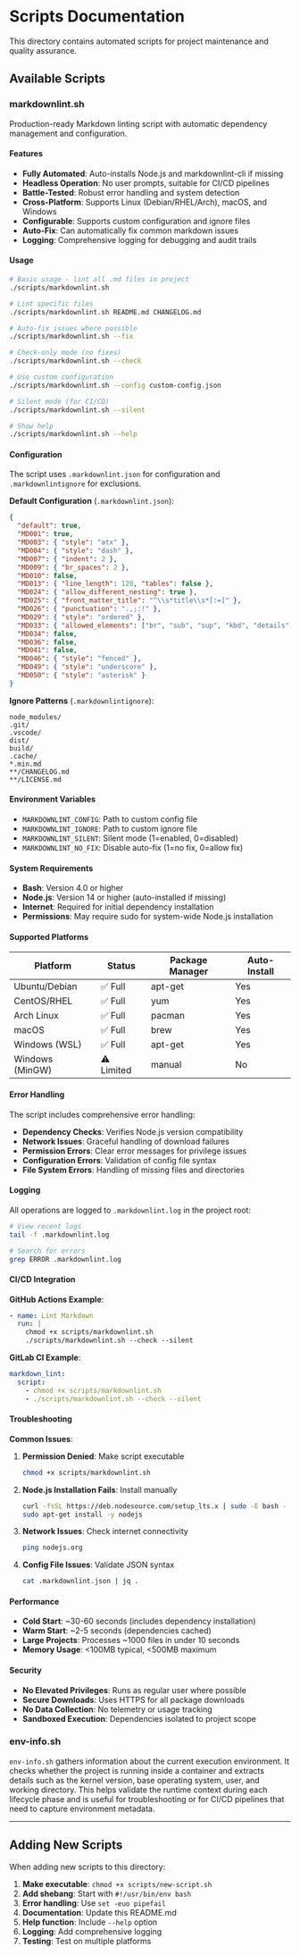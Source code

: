 # Scripts Documentation

This directory contains automated scripts for project maintenance and quality assurance.

## Available Scripts

### markdownlint.sh

Production-ready Markdown linting script with automatic dependency management and configuration.

#### Features

- **Fully Automated**: Auto-installs Node.js and markdownlint-cli if missing
- **Headless Operation**: No user prompts, suitable for CI/CD pipelines
- **Battle-Tested**: Robust error handling and system detection
- **Cross-Platform**: Supports Linux (Debian/RHEL/Arch), macOS, and Windows
- **Configurable**: Supports custom configuration and ignore files
- **Auto-Fix**: Can automatically fix common markdown issues
- **Logging**: Comprehensive logging for debugging and audit trails

#### Usage

```bash
# Basic usage - lint all .md files in project
./scripts/markdownlint.sh

# Lint specific files
./scripts/markdownlint.sh README.md CHANGELOG.md

# Auto-fix issues where possible
./scripts/markdownlint.sh --fix

# Check-only mode (no fixes)
./scripts/markdownlint.sh --check

# Use custom configuration
./scripts/markdownlint.sh --config custom-config.json

# Silent mode (for CI/CD)
./scripts/markdownlint.sh --silent

# Show help
./scripts/markdownlint.sh --help
```

#### Configuration

The script uses `.markdownlint.json` for configuration and `.markdownlintignore` for exclusions.

**Default Configuration** (`.markdownlint.json`):

```json
{
  "default": true,
  "MD001": true,
  "MD003": { "style": "atx" },
  "MD004": { "style": "dash" },
  "MD007": { "indent": 2 },
  "MD009": { "br_spaces": 2 },
  "MD010": false,
  "MD013": { "line_length": 120, "tables": false },
  "MD024": { "allow_different_nesting": true },
  "MD025": { "front_matter_title": "^\\s*title\\s*[:=]" },
  "MD026": { "punctuation": ".,;:!" },
  "MD029": { "style": "ordered" },
  "MD033": { "allowed_elements": ["br", "sub", "sup", "kbd", "details", "summary"] },
  "MD034": false,
  "MD036": false,
  "MD041": false,
  "MD046": { "style": "fenced" },
  "MD049": { "style": "underscore" },
  "MD050": { "style": "asterisk" }
}
```

**Ignore Patterns** (`.markdownlintignore`):

```
node_modules/
.git/
.vscode/
dist/
build/
.cache/
*.min.md
**/CHANGELOG.md
**/LICENSE.md
```

#### Environment Variables

- `MARKDOWNLINT_CONFIG`: Path to custom config file
- `MARKDOWNLINT_IGNORE`: Path to custom ignore file  
- `MARKDOWNLINT_SILENT`: Silent mode (1=enabled, 0=disabled)
- `MARKDOWNLINT_NO_FIX`: Disable auto-fix (1=no fix, 0=allow fix)

#### System Requirements

- **Bash**: Version 4.0 or higher
- **Node.js**: Version 14 or higher (auto-installed if missing)
- **Internet**: Required for initial dependency installation
- **Permissions**: May require sudo for system-wide Node.js installation

#### Supported Platforms

| Platform | Status | Package Manager | Auto-Install |
|----------|--------|-----------------|--------------|
| Ubuntu/Debian | ✅ Full | apt-get | Yes |
| CentOS/RHEL | ✅ Full | yum | Yes |
| Arch Linux | ✅ Full | pacman | Yes |
| macOS | ✅ Full | brew | Yes |
| Windows (WSL) | ✅ Full | apt-get | Yes |
| Windows (MinGW) | ⚠️ Limited | manual | No |

#### Error Handling

The script includes comprehensive error handling:

- **Dependency Checks**: Verifies Node.js version compatibility
- **Network Issues**: Graceful handling of download failures
- **Permission Errors**: Clear error messages for privilege issues
- **Configuration Errors**: Validation of config file syntax
- **File System Errors**: Handling of missing files and directories

#### Logging

All operations are logged to `.markdownlint.log` in the project root:

```bash
# View recent logs
tail -f .markdownlint.log

# Search for errors
grep ERROR .markdownlint.log
```

#### CI/CD Integration

**GitHub Actions Example**:

```yaml
- name: Lint Markdown
  run: |
    chmod +x scripts/markdownlint.sh
    ./scripts/markdownlint.sh --check --silent
```

**GitLab CI Example**:

```yaml
markdown_lint:
  script:
    - chmod +x scripts/markdownlint.sh
    - ./scripts/markdownlint.sh --check --silent
```

#### Troubleshooting

**Common Issues**:

1. **Permission Denied**: Make script executable

   ```bash
   chmod +x scripts/markdownlint.sh
   ```

2. **Node.js Installation Fails**: Install manually

   ```bash
   curl -fsSL https://deb.nodesource.com/setup_lts.x | sudo -E bash -
   sudo apt-get install -y nodejs
   ```

3. **Network Issues**: Check internet connectivity

   ```bash
   ping nodejs.org
   ```

4. **Config File Issues**: Validate JSON syntax

   ```bash
   cat .markdownlint.json | jq .
   ```

#### Performance

- **Cold Start**: ~30-60 seconds (includes dependency installation)
- **Warm Start**: ~2-5 seconds (dependencies cached)
- **Large Projects**: Processes ~1000 files in under 10 seconds
- **Memory Usage**: <100MB typical, <500MB maximum

#### Security

- **No Elevated Privileges**: Runs as regular user where possible
- **Secure Downloads**: Uses HTTPS for all package downloads
- **No Data Collection**: No telemetry or usage tracking
- **Sandboxed Execution**: Dependencies isolated to project scope

### env-info.sh

`env-info.sh` gathers information about the current execution environment. It
checks whether the project is running inside a container and extracts
details such as the kernel version, base operating system, user, and
working directory. This helps validate the runtime context during each
lifecycle phase and is useful for troubleshooting or for CI/CD pipelines
that need to capture environment metadata.

---

## Adding New Scripts

When adding new scripts to this directory:

1. **Make executable**: `chmod +x scripts/new-script.sh`
2. **Add shebang**: Start with `#!/usr/bin/env bash`
3. **Error handling**: Use `set -euo pipefail`
4. **Documentation**: Update this README.md
5. **Help function**: Include `--help` option
6. **Logging**: Add comprehensive logging
7. **Testing**: Test on multiple platforms
